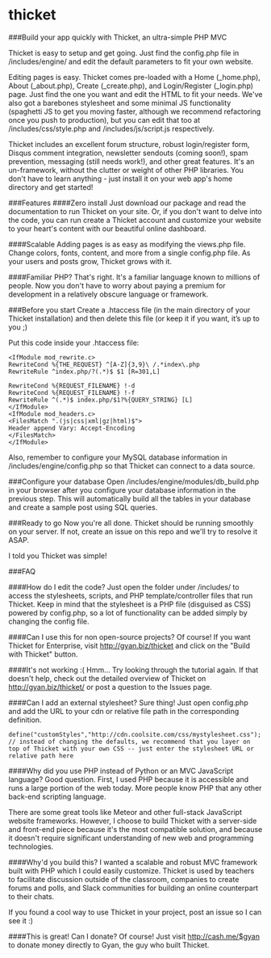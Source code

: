 # thicket
###Build your app quickly with Thicket, an ultra-simple PHP MVC 

Thicket is easy to setup and get going. Just find the config.php file in /includes/engine/ and edit the default parameters to fit your own website. 

Editing pages is easy. Thicket comes pre-loaded with a Home (_home.php), About (_about.php), Create (_create.php), and Login/Register (_login.php) page. Just find the one you want and edit the HTML to fit your needs. We've also got a barebones stylesheet and some minimal JS functionality (spaghetti JS to get you moving faster, although we recommend refactoring once you push to production), but you can edit that too at /includes/css/style.php and /includes/js/script.js respectively.

Thicket includes an excellent forum structure, robust login/register form, Disqus comment integration, newsletter sendouts (coming soon!), spam prevention, messaging (still needs work!), and other great features. It's an un-framework, without the clutter or weight of other PHP libraries. You don't have to learn anything - just install it on your web app's home directory and get started!

###Features
####Zero install
Just download our package and read the documentation to run Thicket on your site. Or, if you don't want to delve into the code, you can run create a Thicket account and customize your website to your heart's content with our beautiful online dashboard.

####Scalable
Adding pages is as easy as modifying the views.php file. Change colors, fonts, content, and more from a single config.php file. As your users and posts grow, Thicket grows with it.

####Familiar
PHP? That's right. It's a familiar language known to millions of people. Now you don't have to worry about paying a premium for development in a relatively obscure language or framework.

###Before you start
Create a .htaccess file (in the main directory of your Thicket installation) and then delete this file (or keep it if you want, it’s up to you ;)

Put this code inside your .htaccess file:

```
<IfModule mod_rewrite.c>
RewriteCond %{THE_REQUEST} ^[A-Z]{3,9}\ /.*index\.php
RewriteRule ^index.php/?(.*)$ $1 [R=301,L]

RewriteCond %{REQUEST_FILENAME} !-d
RewriteCond %{REQUEST_FILENAME} !-f
RewriteRule ^(.*)$ index.php/$1?%{QUERY_STRING} [L]
</IfModule>
<IfModule mod_headers.c>
<FilesMatch ".(js|css|xml|gz|html)$">
Header append Vary: Accept-Encoding
</FilesMatch>
</IfModule>
```

Also, remember to configure your MySQL database information in /includes/engine/config.php so that Thicket can connect to a data source.

###Configure your database
Open /includes/engine/modules/db_build.php in your browser after you configure your database information in the previous step. This will automatically build all the tables in your database and create a sample post using SQL queries.

###Ready to go
Now you're all done. Thicket should be running smoothly on your server. If not, create an issue on this repo and we'll try to resolve it ASAP.

I told you Thicket was simple!

###FAQ

####How do I edit the code?
Just open the folder under /includes/ to access the stylesheets, scripts, and PHP template/controller files that run Thicket. Keep in mind that the stylesheet is a PHP file (disguised as CSS) powered by config.php, so a lot of functionality can be added simply by changing the config file.

####Can I use this for non open-source projects?
Of course! If you want Thicket for Enterprise, visit http://gyan.biz/thicket and click on the "Build with Thicket" button.

####It's not working :(
Hmm... Try looking through the tutorial again. If that doesn't help, check out the detailed overview of Thicket on http://gyan.biz/thicket/ or post a question to the Issues page.

####Can I add an external stylesheet?
Sure thing! Just open config.php and add the URL to your cdn or relative file path in the corresponding definition.

```
define("customStyles","http://cdn.coolsite.com/css/mystylesheet.css"); // instead of changing the defaults, we recommend that you layer on top of Thicket with your own CSS -- just enter the stylesheet URL or relative path here
```

####Why did you use PHP instead of Python or an MVC JavaScript language?
Good question. First, I used PHP because it is accessible and runs a large portion of the web today. More people know PHP that any other back-end scripting language.

There are some great tools like Meteor and other full-stack JavaScript website frameworks. However, I choose to build Thicket with a server-side and front-end piece because it's the most compatible solution, and because it doesn't require significant understanding of new web and programming technologies.

####Why'd you build this?
I wanted a scalable and robust MVC framework built with PHP which I could easily customize. Thicket is used by teachers to facilitate discussion outside of the classroom, companies to create forums and polls, and Slack communities for building an online counterpart to their chats.

If you found a cool way to use Thicket in your project, post an issue so I can see it :)

####This is great! Can I donate?
Of course! Just visit http://cash.me/$gyan to donate money directly to Gyan, the guy who built Thicket.
